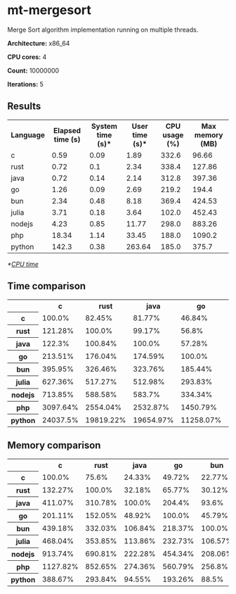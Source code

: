# mt-mergesort

Merge Sort algorithm implementation running on multiple threads.

**Architecture:** x86_64

**CPU cores:** 4

**Count:** 10000000

**Iterations:** 5

## Results

<table>
  <tr>
    <th>Language</th>
    <th>Elapsed time (s)</th>
    <th>System time (s)*</th>
    <th>User time (s)*</th>
    <th>CPU usage (%)</th>
    <th>Max memory (MB)</th>
  </tr>
  <tr>
    <td>c</td>
    <td>0.59</td>
    <td>0.09</td>
    <td>1.89</td>
    <td>332.6</td>
    <td>96.66</td>
  </tr>
  <tr>
    <td>rust</td>
    <td>0.72</td>
    <td>0.1</td>
    <td>2.34</td>
    <td>338.4</td>
    <td>127.86</td>
  </tr>
  <tr>
    <td>java</td>
    <td>0.72</td>
    <td>0.14</td>
    <td>2.14</td>
    <td>312.8</td>
    <td>397.36</td>
  </tr>
  <tr>
    <td>go</td>
    <td>1.26</td>
    <td>0.09</td>
    <td>2.69</td>
    <td>219.2</td>
    <td>194.4</td>
  </tr>
  <tr>
    <td>bun</td>
    <td>2.34</td>
    <td>0.48</td>
    <td>8.18</td>
    <td>369.4</td>
    <td>424.53</td>
  </tr>
  <tr>
    <td>julia</td>
    <td>3.71</td>
    <td>0.18</td>
    <td>3.64</td>
    <td>102.0</td>
    <td>452.43</td>
  </tr>
  <tr>
    <td>nodejs</td>
    <td>4.23</td>
    <td>0.85</td>
    <td>11.77</td>
    <td>298.0</td>
    <td>883.26</td>
  </tr>
  <tr>
    <td>php</td>
    <td>18.34</td>
    <td>1.14</td>
    <td>33.45</td>
    <td>188.0</td>
    <td>1090.2</td>
  </tr>
  <tr>
    <td>python</td>
    <td>142.3</td>
    <td>0.38</td>
    <td>263.64</td>
    <td>185.0</td>
    <td>375.7</td>
  </tr>
</table>

*\*[CPU time](https://en.wikipedia.org/wiki/CPU_time)*

## Time comparison

<table>
  <tr>
    <th></th>
    <th>c</th>
    <th>rust</th>
    <th>java</th>
    <th>go</th>
    <th>bun</th>
    <th>julia</th>
    <th>nodejs</th>
    <th>php</th>
    <th>python</th>
  </tr>
  <tr>
    <th>c</th>
    <td>100.0%</td>
    <td>82.45%</td>
    <td>81.77%</td>
    <td>46.84%</td>
    <td>25.26%</td>
    <td>15.94%</td>
    <td>14.01%</td>
    <td>3.23%</td>
    <td>0.42%</td>
  </tr>
  <tr>
    <th>rust</th>
    <td>121.28%</td>
    <td>100.0%</td>
    <td>99.17%</td>
    <td>56.8%</td>
    <td>30.63%</td>
    <td>19.33%</td>
    <td>16.99%</td>
    <td>3.92%</td>
    <td>0.5%</td>
  </tr>
  <tr>
    <th>java</th>
    <td>122.3%</td>
    <td>100.84%</td>
    <td>100.0%</td>
    <td>57.28%</td>
    <td>30.89%</td>
    <td>19.49%</td>
    <td>17.13%</td>
    <td>3.95%</td>
    <td>0.51%</td>
  </tr>
  <tr>
    <th>go</th>
    <td>213.51%</td>
    <td>176.04%</td>
    <td>174.59%</td>
    <td>100.0%</td>
    <td>53.92%</td>
    <td>34.03%</td>
    <td>29.91%</td>
    <td>6.89%</td>
    <td>0.89%</td>
  </tr>
  <tr>
    <th>bun</th>
    <td>395.95%</td>
    <td>326.46%</td>
    <td>323.76%</td>
    <td>185.44%</td>
    <td>100.0%</td>
    <td>63.11%</td>
    <td>55.47%</td>
    <td>12.78%</td>
    <td>1.65%</td>
  </tr>
  <tr>
    <th>julia</th>
    <td>627.36%</td>
    <td>517.27%</td>
    <td>512.98%</td>
    <td>293.83%</td>
    <td>158.45%</td>
    <td>100.0%</td>
    <td>87.88%</td>
    <td>20.25%</td>
    <td>2.61%</td>
  </tr>
  <tr>
    <th>nodejs</th>
    <td>713.85%</td>
    <td>588.58%</td>
    <td>583.7%</td>
    <td>334.34%</td>
    <td>180.29%</td>
    <td>113.79%</td>
    <td>100.0%</td>
    <td>23.05%</td>
    <td>2.97%</td>
  </tr>
  <tr>
    <th>php</th>
    <td>3097.64%</td>
    <td>2554.04%</td>
    <td>2532.87%</td>
    <td>1450.79%</td>
    <td>782.34%</td>
    <td>493.75%</td>
    <td>433.93%</td>
    <td>100.0%</td>
    <td>12.89%</td>
  </tr>
  <tr>
    <th>python</th>
    <td>24037.5%</td>
    <td>19819.22%</td>
    <td>19654.97%</td>
    <td>11258.07%</td>
    <td>6070.9%</td>
    <td>3831.5%</td>
    <td>3367.3%</td>
    <td>776.0%</td>
    <td>100.0%</td>
  </tr>
</table>

## Memory comparison

<table>
  <tr>
    <th></th>
    <th>c</th>
    <th>rust</th>
    <th>java</th>
    <th>go</th>
    <th>bun</th>
    <th>julia</th>
    <th>nodejs</th>
    <th>php</th>
    <th>python</th>
  </tr>
  <tr>
    <th>c</th>
    <td>100.0%</td>
    <td>75.6%</td>
    <td>24.33%</td>
    <td>49.72%</td>
    <td>22.77%</td>
    <td>21.37%</td>
    <td>10.94%</td>
    <td>8.87%</td>
    <td>25.73%</td>
  </tr>
  <tr>
    <th>rust</th>
    <td>132.27%</td>
    <td>100.0%</td>
    <td>32.18%</td>
    <td>65.77%</td>
    <td>30.12%</td>
    <td>28.26%</td>
    <td>14.48%</td>
    <td>11.73%</td>
    <td>34.03%</td>
  </tr>
  <tr>
    <th>java</th>
    <td>411.07%</td>
    <td>310.78%</td>
    <td>100.0%</td>
    <td>204.4%</td>
    <td>93.6%</td>
    <td>87.83%</td>
    <td>44.99%</td>
    <td>36.45%</td>
    <td>105.76%</td>
  </tr>
  <tr>
    <th>go</th>
    <td>201.11%</td>
    <td>152.05%</td>
    <td>48.92%</td>
    <td>100.0%</td>
    <td>45.79%</td>
    <td>42.97%</td>
    <td>22.01%</td>
    <td>17.83%</td>
    <td>51.74%</td>
  </tr>
  <tr>
    <th>bun</th>
    <td>439.18%</td>
    <td>332.03%</td>
    <td>106.84%</td>
    <td>218.37%</td>
    <td>100.0%</td>
    <td>93.83%</td>
    <td>48.06%</td>
    <td>38.94%</td>
    <td>113.0%</td>
  </tr>
  <tr>
    <th>julia</th>
    <td>468.04%</td>
    <td>353.85%</td>
    <td>113.86%</td>
    <td>232.73%</td>
    <td>106.57%</td>
    <td>100.0%</td>
    <td>51.22%</td>
    <td>41.5%</td>
    <td>120.42%</td>
  </tr>
  <tr>
    <th>nodejs</th>
    <td>913.74%</td>
    <td>690.81%</td>
    <td>222.28%</td>
    <td>454.34%</td>
    <td>208.06%</td>
    <td>195.23%</td>
    <td>100.0%</td>
    <td>81.02%</td>
    <td>235.1%</td>
  </tr>
  <tr>
    <th>php</th>
    <td>1127.82%</td>
    <td>852.65%</td>
    <td>274.36%</td>
    <td>560.79%</td>
    <td>256.8%</td>
    <td>240.96%</td>
    <td>123.43%</td>
    <td>100.0%</td>
    <td>290.18%</td>
  </tr>
  <tr>
    <th>python</th>
    <td>388.67%</td>
    <td>293.84%</td>
    <td>94.55%</td>
    <td>193.26%</td>
    <td>88.5%</td>
    <td>83.04%</td>
    <td>42.54%</td>
    <td>34.46%</td>
    <td>100.0%</td>
  </tr>
</table>
